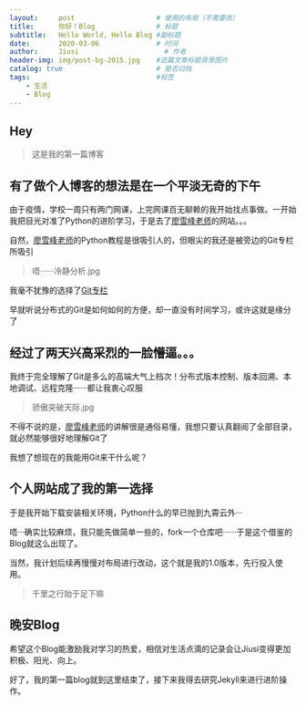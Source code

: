 ```yaml
---
layout:     post                    # 使用的布局（不需要改）
title:      你好！Blog               # 标题 
subtitle:   Hello World, Hello Blog #副标题
date:       2020-03-06              # 时间
author:     Jiusi                     # 作者
header-img: img/post-bg-2015.jpg    #这篇文章标题背景图片
catalog: true                       # 是否归档
tags:                               #标签
    - 生活
    - Blog
---
```


## Hey
>这是我的第一篇博客

## 有了做个人博客的想法是在一个平淡无奇的下午 
由于疫情，学校一周只有两门网课，上完网课百无聊赖的我开始找点事做。一开始我把目光对准了Python的进阶学习，于是去了[廖雪峰老师](https://www.liaoxuefeng.com)的网站。。。

自然，[廖雪峰老师](https://www.liaoxuefeng.com)的Python教程是很吸引人的，但眼尖的我还是被旁边的Git专栏所吸引
>唔······冷静分析.jpg

我毫不犹豫的选择了[Git专栏](https://www.liaoxuefeng.com/wiki/896043488029600/896067074338496)

早就听说分布式的Git是如何如何的方便，却一直没有时间学习，或许这就是缘分了

## 经过了两天兴高采烈的一脸懵逼。。。
我终于完全理解了Git是多么的高端大气上档次！分布式版本控制、版本回溯、本地调试、远程克隆······都让我衷心叹服
>骄傲突破天际.jpg

不得不说的是，[廖雪峰老师](https://www.liaoxuefeng.com)的讲解很是通俗易懂，我想只要认真翻阅了全部目录，就必然能够很好地理解Git了

我想了想现在的我能用Git来干什么呢？

## 个人网站成了我的第一选择
于是我开始下载安装相关环境，Python什么的早已抛到九霄云外···

唔···确实比较麻烦，我只能先做简单一些的，fork一个仓库吧······于是这个借鉴的Blog就这么出现了。

当然，我计划后续再慢慢对布局进行改动，这个就是我的1.0版本，先行投入使用。
>千里之行始于足下嘛


## 晚安Blog
希望这个Blog能激励我对学习的热爱，相信对生活点滴的记录会让Jiusi变得更加积极、阳光、向上。

好了，我的第一篇blog就到这里结束了，接下来我得去研究Jekyll来进行进阶操作。


